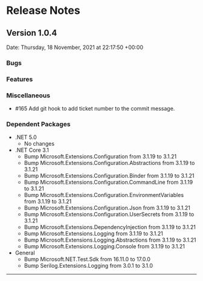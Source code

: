 # Release Notes

## Version 1.0.4

Date: Thursday, 18 November, 2021 at 22:17:50 +00:00

### Bugs

### Features

### Miscellaneous

 - #165 Add git hook to add ticket number to the commit message.

### Dependent Packages

- .NET 5.0
  - No changes
- .NET Core 3.1
  - Bump Microsoft.Extensions.Configuration from 3.1.19 to 3.1.21
  - Bump Microsoft.Extensions.Configuration.Abstractions from 3.1.19 to 3.1.21
  - Bump Microsoft.Extensions.Configuration.Binder from 3.1.19 to 3.1.21
  - Bump Microsoft.Extensions.Configuration.CommandLine from 3.1.19 to 3.1.21
  - Bump Microsoft.Extensions.Configuration.EnvironmentVariables from 3.1.19 to 3.1.21
  - Bump Microsoft.Extensions.Configuration.Json from 3.1.19 to 3.1.21
  - Bump Microsoft.Extensions.Configuration.UserSecrets from 3.1.19 to 3.1.21
  - Bump Microsoft.Extensions.DependencyInjection from 3.1.19 to 3.1.21
  - Bump Microsoft.Extensions.Logging from 3.1.19 to 3.1.21
  - Bump Microsoft.Extensions.Logging.Abstractions from 3.1.19 to 3.1.21
  - Bump Microsoft.Extensions.Logging.Console from 3.1.19 to 3.1.21
- General
  - Bump Microsoft.NET.Test.Sdk from 16.11.0 to 17.0.0
  - Bump Serilog.Extensions.Logging from 3.0.1 to 3.1.0

---


